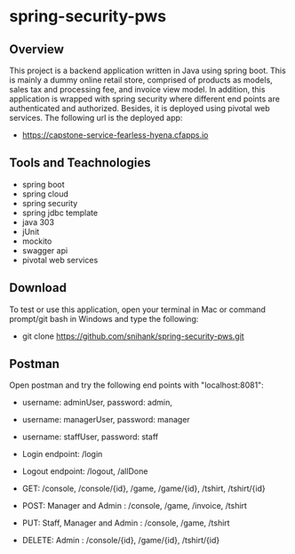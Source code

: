 # spring-security-pws

## Overview
This project is a backend application written in Java using spring boot. This is mainly a dummy online retail store, comprised of products as models, sales tax and processing fee, and invoice view model. In addition, this application is wrapped with spring security where different end points are authenticated and authorized. Besides, it is deployed using pivotal web services. The following url is the deployed app:

* https://capstone-service-fearless-hyena.cfapps.io


## Tools and Teachnologies
* spring boot
* spring cloud
* spring security
* spring jdbc template
* java 303
* jUnit
* mockito
* swagger api
* pivotal web services

## Download
To test or use this application, open your terminal in Mac or command prompt/git bash in Windows and type the following: 

* git clone https://github.com/snihank/spring-security-pws.git

## Postman
Open postman and try the following end points with "localhost:8081":
* username: adminUser, password: admin, 
* username: managerUser, password: manager
* username: staffUser, password: staff

* Login endpoint: /login
* Logout endpoint: /logout, /allDone

* GET:
/console, /console/{id}, /game, /game/{id}, /tshirt, /tshirt/{id}

* POST: Manager and Admin : /console, /game, /invoice, /tshirt

* PUT: Staff, Manager and Admin : /console, /game, /tshirt

* DELETE: Admin : /console/{id}, /game/{id}, /tshirt/{id}








